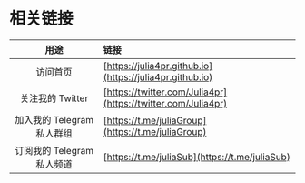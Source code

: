# 相关链接

| 用途 | 链接 |
| :---: | :--- |
| 访问首页 | [https://julia4pr.github.io](https://julia4pr.github.io) |
| 关注我的 Twitter | [https://twitter.com/Julia4pr](https://twitter.com/Julia4pr) |
| 加入我的 Telegram 私人群组 | [https://t.me/juliaGroup](https://t.me/juliaGroup) |
| 订阅我的 Telegram 私人频道 | [https://t.me/juliaSub](https://t.me/juliaSub) |

